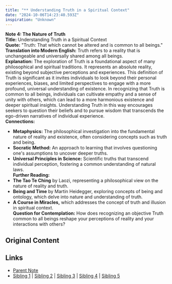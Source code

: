 ```yaml
---
title: "** Understanding Truth in a Spiritual Context"
date: "2024-10-06T14:23:40.593Z"
inspiration: "Unknown"
---
```


  

**Note 4: The Nature of Truth**  
**Title:** Understanding Truth in a Spiritual Context  
**Quote:** "Truth: That which cannot be altered and is common to all beings."  
**Translation into Modern English:** Truth refers to a reality that is unchangeable and universally shared among all beings.  
**Explanation:** The exploration of Truth is a foundational aspect of many philosophical and spiritual traditions. It represents an absolute reality, existing beyond subjective perceptions and experiences. This definition of Truth is significant as it invites individuals to look beyond their personal experiences, biases, and limited perspectives to engage with a more profound, universal understanding of existence. In recognizing that Truth is common to all beings, individuals can cultivate empathy and a sense of unity with others, which can lead to a more harmonious existence and deeper spiritual insights. Understanding Truth in this way encourages seekers to question their beliefs and to pursue wisdom that transcends the ego-driven narratives of individual experience.  
**Connections:**  
- **Metaphysics:** The philosophical investigation into the fundamental nature of reality and existence, often considering concepts such as truth and being.  
- **Socratic Method:** An approach to learning that involves questioning one's assumptions to uncover deeper truths.  
- **Universal Principles in Science:** Scientific truths that transcend individual perception, fostering a common understanding of natural laws.  
**Further Reading:**  
- **The Tao Te Ching** by Laozi, representing a philosophical view on the nature of reality and truth.  
- **Being and Time** by Martin Heidegger, exploring concepts of being and ontology, which delve into nature and understanding of truth.  
- **A Course in Miracles,** which addresses the concept of truth and illusion in spiritual context.  
**Question for Contemplation:** How does recognizing an objective Truth common to all beings reshape your perceptions of reality and your interactions with others?  


## Original Content



## Links

- [Parent Note](/parent-note.md)
- [Sibling 1](/zettel1.md) | [Sibling 2](/zettel2.md) | [Sibling 3](/zettel3.md) | [Sibling 4](/zettel4.md) | [Sibling 5](/zettel5.md)

